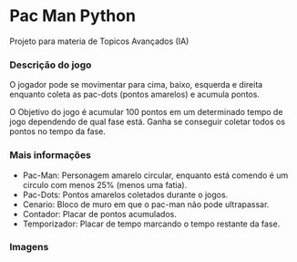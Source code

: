 # Pac Man Python
Projeto para materia de Topicos Avançados (IA)

### Descrição do jogo
O jogador pode se movimentar para cima, baixo, esquerda e direita enquanto coleta as pac-dots (pontos amarelos) e acumula
pontos.

O Objetivo do jogo é acumular 100 pontos em um determinado tempo de jogo dependendo de qual fase está. Ganha se conseguir
coletar todos os pontos no tempo da fase.

### Mais informações

 - Pac-Man: Personagem amarelo circular, enquanto está comendo é um circulo com menos 25% (menos uma fatia).
 - Pac-Dots: Pontos amarelos coletados durante o jogos.
 - Cenario: Bloco de muro em que o pac-man não pode ultrapassar.
 - Contador: Placar de pontos acumulados.
 - Temporizador: Placar de tempo marcando o tempo restante da fase.

### Imagens
